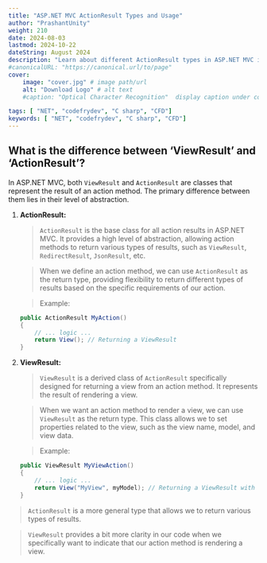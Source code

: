 ```yaml
---
title: "ASP.NET MVC ActionResult Types and Usage"
author: "PrashantUnity"
weight: 210
date: 2024-08-03
lastmod: 2024-10-22
dateString: August 2024  
description: "Learn about different ActionResult types in ASP.NET MVC including ViewResult, JsonResult, RedirectResult, and when to use each type"
#canonicalURL: "https://canonical.url/to/page"
cover:
    image: "cover.jpg" # image path/url
    alt: "Download Logo" # alt text
    #caption: "Optical Character Recognition"  display caption under cover 

tags: [ "NET", "codefrydev", "C sharp", "CFD"]
keywords: [ "NET", "codefrydev", "C sharp", "CFD"]
---
```



## What is the difference between ‘ViewResult’ and ‘ActionResult’?

In ASP.NET MVC, both `ViewResult` and `ActionResult` are classes that represent the result of an action method. The primary difference between them lies in their level of abstraction.

1. **ActionResult:**
   > `ActionResult` is the base class for all action results in ASP.NET MVC. It provides a high level of abstraction, allowing action methods to return various types of results, such as `ViewResult`, `RedirectResult`, `JsonResult`, etc.

   > When we define an action method, we can use `ActionResult` as the return type, providing flexibility to return different types of results based on the specific requirements of our action.

   > Example:

     ```csharp
     public ActionResult MyAction()
     {
         // ... logic ...
         return View(); // Returning a ViewResult
     }
     ```

2. **ViewResult:**
   > `ViewResult` is a derived class of `ActionResult` specifically designed for returning a view from an action method. It represents the result of rendering a view.

   > When we want an action method to render a view, we can use `ViewResult` as the return type. This class allows we to set properties related to the view, such as the view name, model, and view data.

   > Example:

     ```csharp
     public ViewResult MyViewAction()
     {
         // ... logic ...
         return View("MyView", myModel); // Returning a ViewResult with view name and model
     }
     ```

> `ActionResult` is a more general type that allows we to return various types of results.

> `ViewResult` provides a bit more clarity in our code when we specifically want to indicate that our action method is rendering a view.
